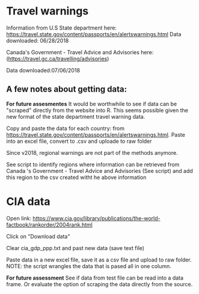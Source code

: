 # Travel warnings

Information from U.S State department here: https://travel.state.gov/content/passports/en/alertswarnings.html
Data downloaded: 06/28/2018


Canada's Government - Travel Advice and Advisories here:
(https://travel.gc.ca/travelling/advisories)

Data downloaded:07/06/2018


## A few notes about getting data:

**For future assesmentes** It would be worthwhile to see if data can be "scraped" directly from the website into R. This seems possible given the new format of the state department travel warning data.

Copy and paste the data for each country: from https://travel.state.gov/content/passports/en/alertswarnings.html. Paste into an excel file, convert to .csv and uploade to raw folder

Since v2018, regional warnings are not part of the methods anymore.

See script to identify regions where information can be retrieved from Canada 's Government - Travel Advice and Advisories (See script) and add this region to the csv created witht he above information


# CIA data
Open link:
https://www.cia.gov/library/publications/the-world-factbook/rankorder/2004rank.html

Click on "Download data"

Clear cia_gdp_ppp.txt and past new data (save text file)

Paste data in a new excel file, save it as a csv file and upload to raw folder.
NOTE: the script wrangles the data that is pased all in one column.

**For future assessment**
See if data from test file can be read into a data frame. Or evaluate the option of scraping the data directly from the source. 






